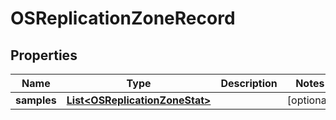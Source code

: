 # OSReplicationZoneRecord

## Properties
Name | Type | Description | Notes
------------ | ------------- | ------------- | -------------
**samples** | [**List&lt;OSReplicationZoneStat&gt;**](OSReplicationZoneStat.md) |  |  [optional]
